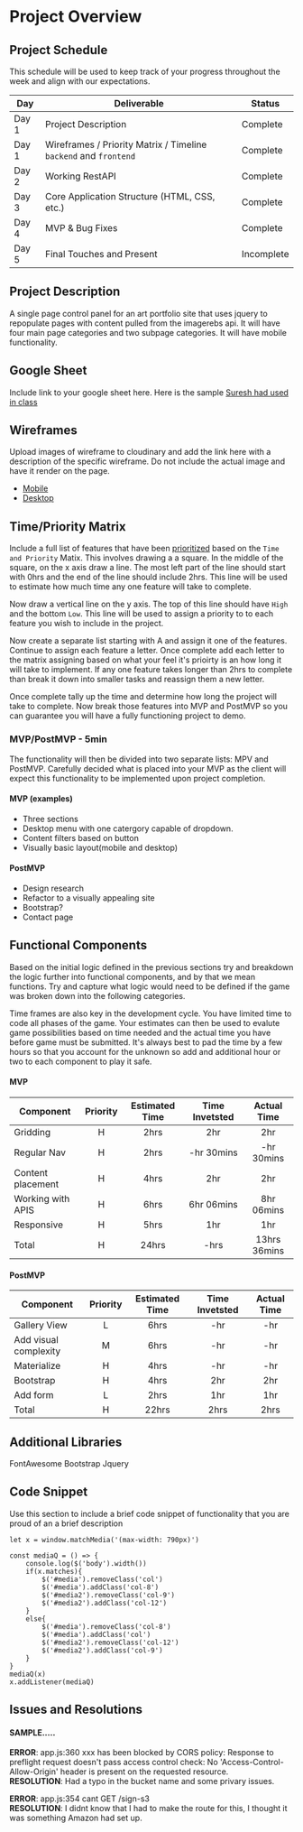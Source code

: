 # Project Overview

## Project Schedule

This schedule will be used to keep track of your progress throughout the week and align with our expectations.  

|  Day | Deliverable | Status
|---|---| ---|
|Day 1| Project Description | Complete
|Day 1| Wireframes / Priority Matrix / Timeline `backend` and `frontend`| Complete
|Day 2| Working RestAPI | Complete
|Day 3| Core Application Structure (HTML, CSS, etc.) | Complete
|Day 4| MVP & Bug Fixes | Complete
|Day 5| Final Touches and Present | Incomplete

## Project Description

A single page control panel for an art portfolio site that uses jquery to repopulate pages with content pulled from the imagerebs api. It will have four main page categories and two subpage categories. It will have mobile functionality.

## Google Sheet

Include link to your google sheet here.  Here is the sample [Suresh had used in class](https://docs.google.com/spreadsheets/d/1DRhpnHYU-LVnRYKSALXm_xbMCZ3FsTs6Zl-VJ1MU49E/edit#gid=0) 

## Wireframes

Upload images of wireframe to cloudinary and add the link here with a description of the specific wireframe. Do not include the actual image and have it render on the page.  

- [Mobile](https://git.generalassemb.ly/SEIR-629/project-1-portfolio/blob/master/readme-assets/mobile.png)
- [Desktop](https://www.figma.com/file/iEDITM43sRj7voPACBZCYX/Untitled?node-id=5%3A113)

## Time/Priority Matrix 

Include a full list of features that have been [prioritized](https://res.cloudinary.com/doaftkgbv/image/upload/v1583773146/ValueVSComplexity_u2inhx.png) based on the `Time and Priority` Matix.  This involves drawing a a square.  In the middle of the square, on the x axis draw a line.  The most left part of the line should start with 0hrs and the end of the line should include 2hrs.  This line will be used to estimate how much time any one feature will take to complete. 

Now draw a vertical line on the y axis.  The top of this line should have `High` and the bottom `Low`.  This line will be used to assign a priority to to each feature you wish to include in the project.  

Now create a separate list starting with A and assign it one of the features.  Continue to assign each feature a letter.  Once complete add each letter to the matrix assigning based on what your feel it's prioirty is an how long it will take to implement. If any one feature takes longer than 2hrs to complete than break it down into smaller tasks and reassign them a new letter. 

Once complete tally up the time and determine how long the project will take to complete. Now break those features into MVP and PostMVP so you can guarantee you will have a fully functioning project to demo. 

### MVP/PostMVP - 5min

The functionality will then be divided into two separate lists: MPV and PostMVP.  Carefully decided what is placed into your MVP as the client will expect this functionality to be implemented upon project completion.  

#### MVP (examples)

- Three sections 
- Desktop menu with one catergory capable of dropdown.
- Content filters based on button
- Visually basic layout(mobile and desktop)

#### PostMVP 

- Design research
- Refactor to a visually appealing site
- Bootstrap?
- Contact page

## Functional Components

Based on the initial logic defined in the previous sections try and breakdown the logic further into functional components, and by that we mean functions.  Try and capture what logic would need to be defined if the game was broken down into the following categories.

Time frames are also key in the development cycle.  You have limited time to code all phases of the game.  Your estimates can then be used to evalute game possibilities based on time needed and the actual time you have before game must be submitted. It's always best to pad the time by a few hours so that you account for the unknown so add and additional hour or two to each component to play it safe.

#### MVP
| Component | Priority | Estimated Time | Time Invetsted | Actual Time |
| --- | :---: |  :---: | :---: | :---: |
| Gridding | H | 2hrs | 2hr | 2hr|
| Regular Nav | H | 2hrs | -hr 30mins | -hr 30mins|
| Content placement| H | 4hrs | 2hr | 2hr|
| Working with APIS | H | 6hrs| 6hr 06mins | 8hr 06mins |
| Responsive | H | 5hrs | 1hr | 1hr|
| Total | H | 24hrs| -hrs | 13hrs 36mins |

#### PostMVP
| Component | Priority | Estimated Time | Time Invetsted | Actual Time |
| --- | :---: |  :---: | :---: | :---: |
| Gallery View | L | 6hrs | -hr | -hr|
| Add visual complexity| M | 6hrs | -hr | -hr|
| Materialize | H | 4hrs | -hr | -hr|
| Bootstrap | H | 4hrs | 2hr | 2hr|
| Add form | L | 2hrs | 1hr | 1hr|
| Total | H | 22hrs| 2hrs | 2hrs |

## Additional Libraries
 FontAwesome
 Bootstrap
 Jquery

## Code Snippet

Use this section to include a brief code snippet of functionality that you are proud of an a brief description  

```
let x = window.matchMedia('(max-width: 790px)')

const mediaQ = () => {
    console.log($('body').width())
    if(x.matches){
        $('#media').removeClass('col')
        $('#media').addClass('col-8')
        $('#media2').removeClass('col-9')
        $('#media2').addClass('col-12')
    }
    else{
        $('#media').removeClass('col-8')
        $('#media').addClass('col')
        $('#media2').removeClass('col-12')
        $('#media2').addClass('col-9')
    }
}
mediaQ(x)
x.addListener(mediaQ)
```

## Issues and Resolutions
 
#### SAMPLE.....
**ERROR**: app.js:360 xxx has been blocked by CORS policy: Response to preflight request doesn't pass access control check: No 'Access-Control-Allow-Origin' header is present on the requested resource.                      
**RESOLUTION**: Had a typo in the bucket name and some privary issues.

**ERROR**: app.js:354 cant GET /sign-s3                      
**RESOLUTION**: I didnt know that I had to make the route for this, I thought it was something Amazon had set up.
